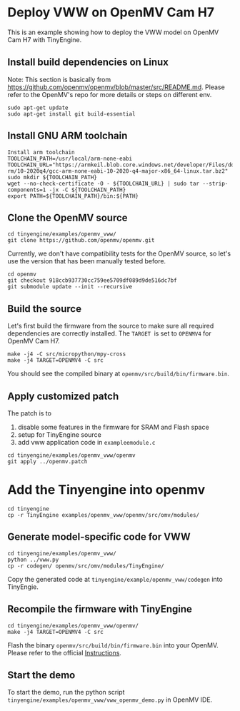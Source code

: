 # Deploy VWW on OpenMV Cam H7

This is an example showing how to deploy the VWW model on OpenMV Cam H7 with TinyEngine.

## Install build dependencies on Linux

Note: This section is basically from https://github.com/openmv/openmv/blob/master/src/README.md. Please refer to the OpenMV's repo for more details or steps on different env.

```
sudo apt-get update
sudo apt-get install git build-essential
```

## Install GNU ARM toolchain
```
Install arm toolchain
TOOLCHAIN_PATH=/usr/local/arm-none-eabi
TOOLCHAIN_URL="https://armkeil.blob.core.windows.net/developer/Files/downloads/gnu-rm/10-2020q4/gcc-arm-none-eabi-10-2020-q4-major-x86_64-linux.tar.bz2"
sudo mkdir ${TOOLCHAIN_PATH}
wget --no-check-certificate -O - ${TOOLCHAIN_URL} | sudo tar --strip-components=1 -jx -C ${TOOLCHAIN_PATH}
export PATH=${TOOLCHAIN_PATH}/bin:${PATH}
```

## Clone the OpenMV source

```
cd tinyengine/examples/openmv_vww/
git clone https://github.com/openmv/openmv.git
```
Currently, we don't have compatibility tests for the OpenMV source, so let's use the version that has been manually tested before.
```
cd openmv
git checkout 918ccb937730cc759ee5709df089d9de516dc7bf
git submodule update --init --recursive
```

## Build the source 
Let's first build the firmware from the source to make sure all required dependencies are correctly installed. The `TARGET `is set to `OPENMV4` for OpenMV Cam H7.
```
make -j4 -C src/micropython/mpy-cross
make -j4 TARGET=OPENMV4 -C src
```
You should see the compiled binary at `openmv/src/build/bin/firmware.bin`.

## Apply customized patch 

The patch is to

1. disable some features in the firmware for SRAM and Flash space
2. setup for TinyEngine source
3. add vww application code in `exampleemodule.c`
```
cd tinyengine/examples/openmv_vww/openmv
git apply ../openmv.patch
```

# Add the Tinyengine into openmv
```
cd tinyengine
cp -r TinyEngine examples/openmv_vww/openmv/src/omv/modules/
```


## Generate model-specific code for VWW
```
cd tinyengine/examples/openmv_vww/
python ../vww.py
cp -r codegen/ openmv/src/omv/modules/TinyEngine/
```

Copy the generated code at `tinyengine/example/openmv_vww/codegen` into TinyEngie.

## Recompile the firmware with TinyEngine
```
cd tinyengine/examples/openmv_vww/openmv/
make -j4 TARGET=OPENMV4 -C src
```

Flash the binary `openmv/src/build/bin/firmware.bin` into your OpenMV. Please refer to the official [Instructions](https://github.com/openmv/openmv/blob/master/src/README.md#flashing-the-firmware]).

## Start the demo
To start the demo, run the python script `tinyengine/examples/openmv_vww/vww_openmv_demo.py` in OpenMV IDE.
